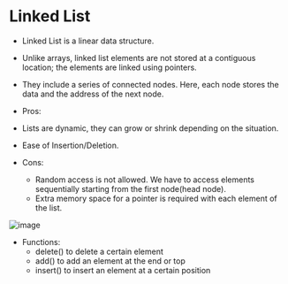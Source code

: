 # Linked List
 - Linked List is a linear data structure. 
 - Unlike arrays, linked list elements are not stored at a contiguous location; the elements are linked using pointers.
 - They include a series of connected nodes. Here, each node stores the data and the address of the next node.
 
 - Pros:
  - Lists are dynamic, they can grow or shrink depending on the situation.
  - Ease of Insertion/Deletion.
  
 - Cons: 
   - Random access is not allowed. We have to access elements sequentially starting from the first node(head node).
   - Extra memory space for a pointer is required with each element of the list. 
 
  ![image](https://user-images.githubusercontent.com/113314204/194679397-a5ac27a1-129f-4679-a99d-19596ad3cf1d.png)
  
 - Functions:
   - delete() to delete a certain element
   - add() to add an element at the end or top 
   - insert() to insert an element at a certain position 
